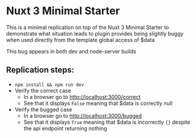 # Nuxt 3 Minimal Starter

This is a minimal replication on top of the Nuxt 3 Minimal Starter to demonstrate what situation leads to plugin provides being slightly buggy when used directly from the template global access of $data

This bug appears in both dev and node-server builds

## Replication steps:
 - ```npm install && npm run dev ```
 - Verify the correct case
   - In a browser go to [http://localhost:3000/correct](http://localhost:3000/correct)
   - See that it displays `False` meaning that $data is correctly null
 - Verify the bugged case
   - In a browser go to [http://localhost:3000/bugged](http://localhost:3000/bugged)
   - See that it displays `True` meaning that $data is incorrectly `{}` despite the api endpoint returning nothing
